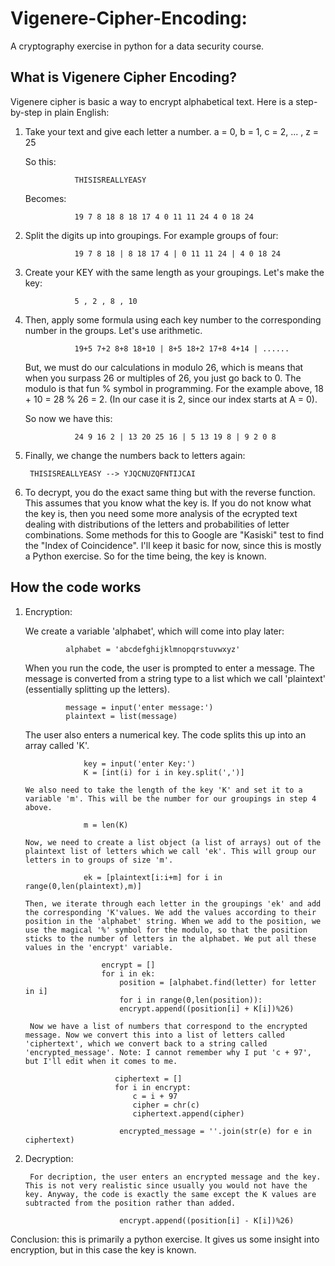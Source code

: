 # Vigenere-Cipher-Encoding:
A cryptography exercise in python for a data security course.

##  What is Vigenere Cipher Encoding?
Vigenere cipher is basic a way to encrypt alphabetical text. Here is a step-by-step in plain English: 
1. Take your text and give each letter a number.
                  a = 0, b = 1, c = 2, ... , z = 25
                  
      So this: 
      
                  THISISREALLYEASY
                  
      Becomes:
      
                  19 7 8 18 8 18 17 4 0 11 11 24 4 0 18 24 
                  
2. Split the digits up into groupings. For example groups of four:
                  
                  19 7 8 18 | 8 18 17 4 | 0 11 11 24 | 4 0 18 24

3. Create your KEY with the same length as your groupings. Let's make the key:

                  5 , 2 , 8 , 10

4. Then, apply some formula using each key number to the corresponding number in the groups. Let's use arithmetic.

                  19+5 7+2 8+8 18+10 | 8+5 18+2 17+8 4+14 | ......
                  
      But, we must do our calculations in modulo 26, which is means that when you surpass 26 or multiples of 26, you just go back to 0. The modulo is that fun % symbol in programming.
      For the example above, 18 + 10 = 28 % 26 = 2. (In our case it is 2, since our index starts at A = 0). 

      So now we have this:
      
                  24 9 16 2 | 13 20 25 16 | 5 13 19 8 | 9 2 0 8
                  
5. Finally, we change the numbers back to letters again:
        
        THISISREALLYEASY --> YJQCNUZQFNTIJCAI
        
6. To decrypt, you do the exact same thing but with the reverse function. This assumes that you know what the key is. If you do not know what the key is, then you need some more analysis of the ecrypted text dealing with distributions of the letters and probabilities of letter combinations. Some methods for this to Google are "Kasiski" test to find the "Index of Coincidence". I'll keep it basic for now, since this is mostly a Python exercise. So for the time being, the key is known.

## How the code works

1. Encryption:

      We create a variable 'alphabet', which will come into play later:
                
                alphabet = 'abcdefghijklmnopqrstuvwxyz'

      When you run the code, the user is prompted to enter a message. The message is converted from a string type to a list which we call 'plaintext' (essentially splitting up the letters).
      
                message = input('enter message:')
                plaintext = list(message)
                
      The user also enters a numerical key. The code splits this up into an array called 'K'.
      
                    key = input('enter Key:')
                    K = [int(i) for i in key.split(',')]
      
       We also need to take the length of the key 'K' and set it to a variable 'm'. This will be the number for our groupings in step 4 above.
      
                    m = len(K)
                    
       Now, we need to create a list object (a list of arrays) out of the plaintext list of letters which we call 'ek'. This will group our letters in to groups of size 'm'.
       
                    ek = [plaintext[i:i+m] for i in range(0,len(plaintext),m)]
                    
       Then, we iterate through each letter in the groupings 'ek' and add the corresponding 'K'values. We add the values according to their position in the 'alphabet' string. When we add to the position, we use the magical '%' symbol for the modulo, so that the position sticks to the number of letters in the alphabet. We put all these values in the 'encrypt' variable.
       
                        encrypt = []
                        for i in ek:
                            position = [alphabet.find(letter) for letter in i]
                            for i in range(0,len(position)):
                            encrypt.append((position[i] + K[i])%26)
        
        Now we have a list of numbers that correspond to the encrypted message. Now we convert this into a list of letters called 'ciphertext', which we convert back to a string called 'encrypted_message'. Note: I cannot remember why I put 'c + 97', but I'll edit when it comes to me.
        
                           ciphertext = []
                           for i in encrypt:
                               c = i + 97
                               cipher = chr(c)
                               ciphertext.append(cipher)
        
                            encrypted_message = ''.join(str(e) for e in ciphertext)
                            
2. Decryption:

        For decription, the user enters an encrypted message and the key. This is not very realistic since usually you would not have the key. Anyway, the code is exactly the same except the K values are subtracted from the position rather than added.
        
                            encrypt.append((position[i] - K[i])%26) 
                            
                            
Conclusion: this is primarily a python exercise. It gives us some insight into encryption, but in this case the key is known.
       
                     
                
